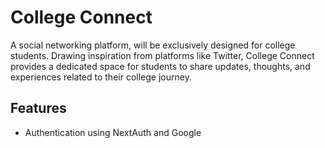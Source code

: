 
# College Connect  

A social networking platform, will be exclusively designed for college students. Drawing inspiration from platforms like Twitter, College Connect provides a dedicated space for students to share updates, thoughts, and experiences related to their college journey.

## Features
- Authentication using NextAuth and Google





